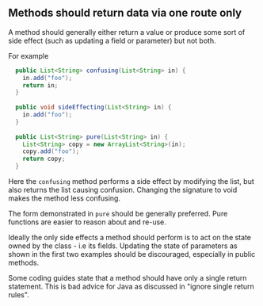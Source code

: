 ## Methods should return data via one route only

A method should generally either return a value or produce some sort of side effect (such as updating a field or parameter) but not both.

For example

```java
  public List<String> confusing(List<String> in) {
    in.add("foo");
    return in;
  }
  
  public void sideEffecting(List<String> in) {
    in.add("foo");
  }
  
  public List<String> pure(List<String> in) {
    List<String> copy = new ArrayList<String>(in);
    copy.add("foo");
    return copy;
  }
```

Here the `confusing` method performs a side effect by modifying the list, but also returns the list causing confusion. Changing the signature to void makes the method less confusing.

The form demonstrated in `pure` should be generally preferred. Pure functions are easier to reason about and re-use.

Ideally the only side effects a method should perform is to act on the state owned by the class - i.e its fields. Updating the state of parameters as shown in the first two examples should be discouraged, especially in public methods.

Some coding guides state that a method should have only a single return statement. This is bad advice for Java as discussed  in "ignore single return rules".
